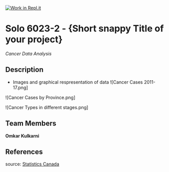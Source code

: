 [![Work in Repl.it](https://classroom.github.com/assets/work-in-replit-14baed9a392b3a25080506f3b7b6d57f295ec2978f6f33ec97e36a161684cbe9.svg)](https://classroom.github.com/online_ide?assignment_repo_id=313440&assignment_repo_type=GroupAssignmentRepo)
# Solo 6023-2 - {Short snappy Title of your project}

*Cancer Data Analysis*

## Description
 - Images and graphical respresentation of data
![Cancer Cases 2011-17.png]

![Cancer Cases by Province.png]

![Cancer Types in different stages.png]


## Team Members

**Omkar Kulkarni**

## References
source: [Statistics Canada](https://open.canada.ca/data/en/dataset/bc5becae-2a29-49ba-80ea-7f6ae6708d04)